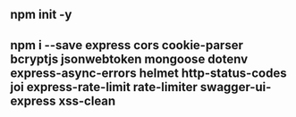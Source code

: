 ## npm init -y

## npm i --save express cors cookie-parser bcryptjs jsonwebtoken mongoose dotenv express-async-errors helmet http-status-codes joi express-rate-limit rate-limiter swagger-ui-express xss-clean